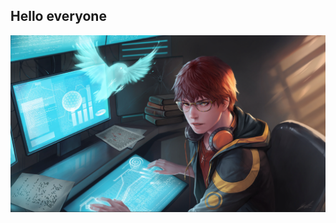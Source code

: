 ## Hello everyone 

<img src="https://github.com/sawko1987/AlexanderBiryuov/blob/main/fde0100be4c1b1f740cd40efe33b7439.png" alt="the unlimited" width="600">
